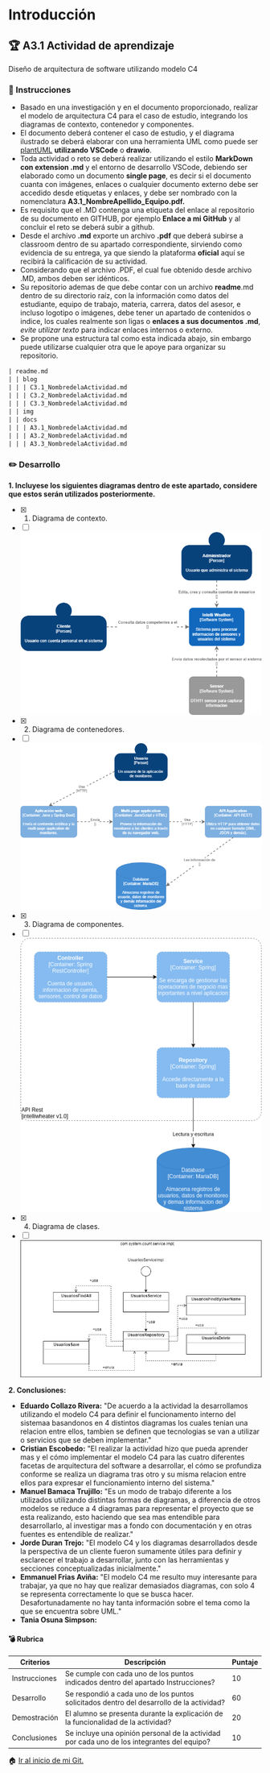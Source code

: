 # Introducción

## :trophy: A3.1 Actividad de aprendizaje

Diseño de arquitectura de software utilizando modelo C4

### :blue_book: Instrucciones

- Basado en una investigación y en el documento proporcionado, realizar el modelo de arquitectura C4 para el caso de estudio, integrando los diagramas de contexto, contenedor y componentes.
- El documento deberá contener el caso de estudio, y el diagrama ilustrado se deberá elaborar con una herramienta UML como puede ser [plantUML](https://github.com/LeonardoEnriquez/plantuml-1) **utilizando VSCode** o **drawio**.
- Toda actividad o reto se deberá realizar utilizando el estilo **MarkDown con extension .md** y el entorno de desarrollo VSCode, debiendo ser elaborado como un documento **single page**, es decir si el documento cuanta con imágenes, enlaces o cualquier documento externo debe ser accedido desde etiquetas y enlaces, y debe ser nombrado con la nomenclatura **A3.1_NombreApellido_Equipo.pdf.**
- Es requisito que el .MD contenga una etiqueta del enlace al repositorio de su documento en GITHUB, por ejemplo **Enlace a mi GitHub** y al concluir el reto se deberá subir a github.
- Desde el archivo **.md** exporte un archivo **.pdf** que deberá subirse a classroom dentro de su apartado correspondiente, sirviendo como evidencia de su entrega, ya que siendo la plataforma **oficial** aquí se recibirá la calificación de su actividad.
- Considerando que el archivo .PDF, el cual fue obtenido desde archivo .MD, ambos deben ser idénticos.
- Su repositorio ademas de que debe contar con un archivo **readme**.md dentro de su directorio raíz, con la información como datos del estudiante, equipo de trabajo, materia, carrera, datos del asesor, e incluso logotipo o imágenes, debe tener un apartado de contenidos o indice, los cuales realmente son ligas o **enlaces a sus documentos .md**, _evite utilizar texto_ para indicar enlaces internos o externo.
- Se propone una estructura tal como esta indicada abajo, sin embargo puede utilizarse cualquier otra que le apoye para organizar su repositorio.

``` 
| readme.md
| | blog
| | | C3.1_NombredelaActividad.md
| | | C3.2_NombredelaActividad.md
| | | C3.3_NombredelaActividad.md
| | img
| | docs
| | | A3.1_NombredelaActividad.md
| | | A3.2_NombredelaActividad.md
| | | A3.3_NombredelaActividad.md
```

### :pencil2: Desarrollo

**1. Incluyese los siguientes diagramas dentro de este apartado, considere que estos serán utilizados posteriormente.**
   
   - [x] 1. Diagrama de contexto.
   - [ ] ![contexto](../img/A3.1/de_contexto.drawio.png)
   - [x] 2. Diagrama de contenedores.
   - [ ] ![](../img/A3.1/A3.1_contenedor.png)
   - [x] 3. Diagrama de componentes.
   - [ ] ![](../img/A3.1/de_componentes.png)
   - [x] 4. Diagrama de clases.
   - [ ] ![](../img/A3.1/de_clases.drawio.png)
  
**2. Conclusiones:**
   - **Eduardo Collazo Rivera:** "De acuerdo a la actividad la desarrollamos utilizando el modelo C4 para definir el funcionamento interno del sistemaa basandonos en 4 distintos diagramas los cuales tenian una relacion entre ellos, tambien se definen que tecnologias se van a utilizar o  servicios que se deben implementar."
   - **Cristian Escobedo:** "El realizar la actividad hizo que pueda aprender mas y el cómo implementar el modelo C4 para las cuatro diferentes facetas de arquitectura del software a desarrollar, el cómo se profundiza conforme se realiza un diagrama tras otro y su misma relacion entre ellos para expresar el funcionamiento interno del sistema."
   - **Manuel Bamaca Trujillo:** "Es un modo de trabajo diferente a los utilizados utilizando distintas formas de diagramas, a diferencia de otros modelos se reduce a 4 diagramas para representar el proyecto que se esta realizando, esto haciendo que sea mas entendible para desarrollarlo, al investigar mas a fondo con documentación y en otras fuentes es entendible de realizar."
   - **Jorde Duran Trejo:** "El modelo C4 y los diagramas desarrollados desde la perspectiva de un cliente fueron sumamente útiles para definir y esclarecer el trabajo a desarrollar, junto con las herramientas y secciones conceptualizadas inicialmente."
   - **Emmanuel Frias Aviña:** "El modelo C4 me resulto muy interesante para trabajar, ya que no hay que realizar demasiados diagramas, con solo 4 se representa correctamente lo que se busca hacer. Desafortunadamente no hay tanta información sobre el tema como la que se encuentra sobre UML."
   - **Tania Osuna Simpson:**

#### :bomb: Rubrica

| Criterios     | Descripción                                                                                  | Puntaje |
| ------------- | -------------------------------------------------------------------------------------------- | ------- |
| Instrucciones | Se cumple con cada uno de los puntos indicados dentro del apartado Instrucciones?            | 10      |  | 5 |
| Desarrollo    | Se respondió a cada uno de los puntos solicitados dentro del desarrollo de la actividad?     | 60      |
| Demostración  | El alumno se presenta durante la explicación de la funcionalidad de la actividad?            | 20      |
| Conclusiones  | Se incluye una opinión personal de la actividad  por cada uno de los integrantes del equipo? | 10      |

:house: [Ir al inicio de mi Git.](https://github.com/AlexBamaca/AnalisisB)